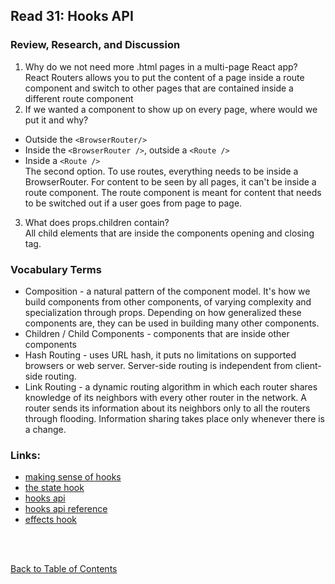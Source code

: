 ## Read 31: Hooks API

### Review, Research, and Discussion

1. Why do we not need more .html pages in a multi-page React app?  
   React Routers allows you to put the content of a page inside a route component and switch to other pages that are contained inside a different route component
2. If we wanted a component to show up on every page, where would we put it and why?

- Outside the `<BrowserRouter/>`
- Inside the `<BrowserRouter />`, outside a `<Route />`
- Inside a `<Route />`  
   The second option. To use routes, everything needs to be inside a BrowserRouter. For content to be seen by all pages, it can't be inside a route component. The route component is meant for content that needs to be switched out if a user goes from page to page.

3. What does props.children contain?  
   All child elements that are inside the components opening and closing tag.

### Vocabulary Terms

- Composition - a natural pattern of the component model. It's how we build components from other components, of varying complexity and specialization through props. Depending on how generalized these components are, they can be used in building many other components.
- Children / Child Components - components that are inside other components
- Hash Routing - uses URL hash, it puts no limitations on supported browsers or web server. Server-side routing is independent from client-side routing.
- Link Routing - a dynamic routing algorithm in which each router shares knowledge of its neighbors with every other router in the network. A router sends its information about its neighbors only to all the routers through flooding. Information sharing takes place only whenever there is a change.

### Links:

- [making sense of hooks](https://medium.com/@dan_abramov/making-sense-of-react-hooks-fdbde8803889)
- [the state hook](https://reactjs.org/docs/hooks-state.html)
- [hooks api](https://reactjs.org/docs/hooks-overview.html)
- [hooks api reference](https://reactjs.org/docs/hooks-reference.html)
- [effects hook](https://reactjs.org/docs/hooks-effect.html)

<br>
<br>

[Back to Table of Contents](../README.md)
